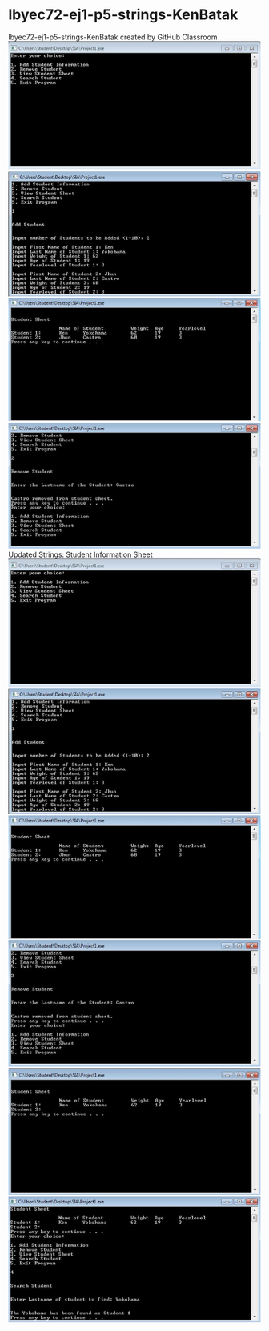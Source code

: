 # lbyec72-ej1-p5-strings-KenBatak
lbyec72-ej1-p5-strings-KenBatak created by GitHub Classroom
![](01.jpg)
![](02.JPG)
![](03.JPG)
![](04.JPG)
Updated Strings: Student Information Sheet
![](101.JPG)
![](102.JPG)
![](103.JPG)
![](104.JPG)
![](105.JPG)
![](106.JPG)
